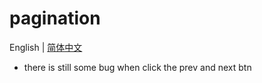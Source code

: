 # pagination
  English | [简体中文](https://github.com/Ashuai-jpg/pagination/master/README-zh_CN.md)
- there is still some bug when click the prev and next btn
